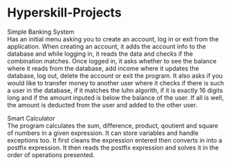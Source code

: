 # Hyperskill-Projects
Simple Banking System  
Has an initial menu asking you to create an account, log in or exit from the application.
When creating an account, it adds the account info to the database and while logging in, it reads the data and checks if the combination matches.
Once logged in, it asks whether to see the balance where it reads from the database, add income where it updates the database, log out, delete the account or exit the program.
It also asks if you would like to transfer money to another user where it checks if there is such a user in the database, if it matches the luhn algorith, if it is exactly 16 digits long and if the amount inputed is below the balance of the user. If all is well, the amount is deducted from the user and added to the other user.
  
Smart Calculator  
The program calculates the sum, difference, product, qoutient and square of numbers in a given expression. It can store variables and handle exceptions too. It first cleans the expression entered then converts in into a postfix expression. It then reads the postfix expression and solves it in the order of operations presented.
